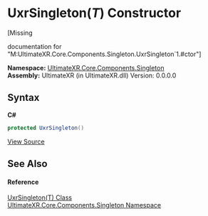 # UxrSingleton(*T*) Constructor 
 

\[Missing <summary> documentation for "M:UltimateXR.Core.Components.Singleton.UxrSingleton`1.#ctor"\]

**Namespace:**&nbsp;<a href="N_UltimateXR_Core_Components_Singleton">UltimateXR.Core.Components.Singleton</a><br />**Assembly:**&nbsp;UltimateXR (in UltimateXR.dll) Version: 0.0.0.0

## Syntax

**C#**<br />
``` C#
protected UxrSingleton()
```

<a href="UltimateXR/Scripts/Core/Components/Singleton/UxrSingleton.cs" rel="noopener noreferrer" title="View the source code">View Source</a><br />

## See Also


#### Reference
<a href="T_UltimateXR_Core_Components_Singleton_UxrSingleton_1">UxrSingleton(T) Class</a><br /><a href="N_UltimateXR_Core_Components_Singleton">UltimateXR.Core.Components.Singleton Namespace</a><br />